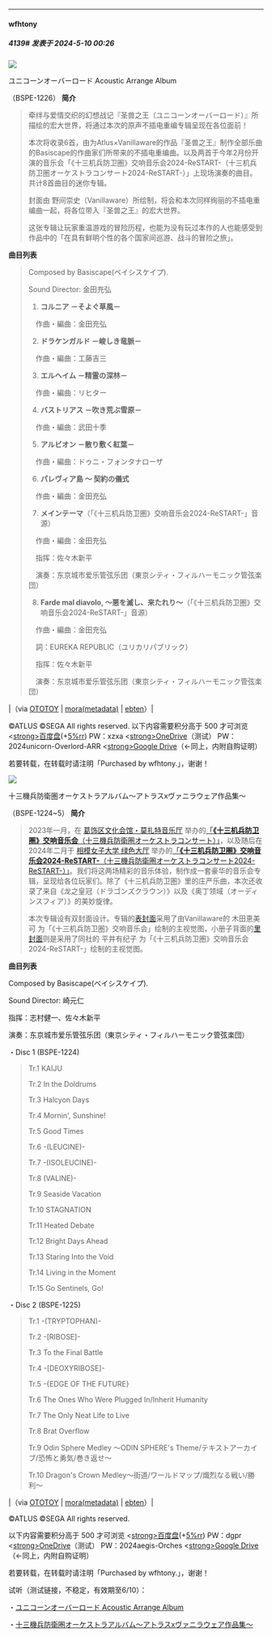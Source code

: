 ﻿
*****

####  wfhtony  
##### 4139#       发表于 2024-5-10 00:26

<img src="https://raw.githubusercontent.com/wfhtony/pic-deploy-01/master/img/BSPE-1226_DL.jpg" referrerpolicy="no-referrer">

ユニコーンオーバーロード Acoustic Arrange Album

（BSPE-1226）
<strong>简介</strong><blockquote>牵绊与爱情交织的幻想战记『圣兽之王（ユニコーンオーバーロード）』所描绘的宏大世界，将通过本次的原声不插电重编专辑呈现在各位面前！

本次将收录6首，由为Atlus×Vanillaware的作品『圣兽之王』制作全部乐曲的Basiscape的作曲家们所带来的不插电重编曲。以及两首于今年2月份开演的音乐会「《十三机兵防卫圏》交响音乐会2024-ReSTART-（十三机兵防卫圏オーケストラコンサート2024-ReSTART-）」上现场演奏的曲目。共计8首曲目的迷你专辑。

封面由 野间崇史（Vanillaware）所绘制，将会和本次同样绚丽的不插电重编曲一起，将各位带入『圣兽之王』的宏大世界。

这张专辑让玩家重温游戏的冒险历程，也能为没有玩过本作的人也能感受到作品中的「在具有鲜明个性的各个国家间巡游、战斗的冒险之旅」。</blockquote>
<strong>曲目列表</strong><blockquote>Composed by Basiscape(ベイシスケイプ).

Sound Director: 金田充弘

01. <strong>コルニア －そよぐ草風－</strong>

　作曲・編曲：金田充弘

02. <strong>ドラケンガルド －峻しき竜脈－</strong>

　作曲・編曲：工藤吉三

03. <strong>エルヘイム －精霊の深林－</strong>

　作曲・編曲：リヒター

04. <strong>バストリアス －吹き荒ぶ雪原－</strong>

　作曲・編曲：武田十季

05. <strong>アルビオン －散り敷く紅葉－</strong>

　作曲・編曲：ドゥニ・フォンタナローザ

06. <strong>パレヴィア島 ～ 契約の儀式</strong>

　作曲・編曲：金田充弘

07. <strong>メインテーマ</strong>（「《十三机兵防卫圏》交响音乐会2024-ReSTART-」音源）

　作曲・編曲：金田充弘

　指挥：佐々木新平

　演奏：东京城市爱乐管弦乐团（東京シティ・フィルハーモニック管弦楽団）

08. <strong>Farde mal diavolo, ～悪を滅し、来たれり～</strong>（「《十三机兵防卫圏》交响音乐会2024-ReSTART-」音源）

　作曲・編曲：金田充弘

　詞：EUREKA REPUBLIC（ユリカリパブリック）

　指挥：佐々木新平

　演奏：东京城市爱乐管弦乐团（東京シティ・フィルハーモニック管弦楽団）</blockquote>
|（via [OTOTOY](https://ototoy.jp/_/default/p/2100182) | [mora(metadata)](https://cf.mora.jp/contents/package/0000/00000101/0031/491/993/packageMeta.jsonp?_1715267321968=) | [ebten](https://ebten.jp/p/4582317080457)）|

©ATLUS ©SEGA All rights reserved.
以下内容需要积分高于 500 才可浏览
<[strong>百度盘</strong>](https://pan.baidu.com/s/1bu8y7YGjZ62g7J9o5_jMeA)(+[5%rr](http://hp.vector.co.jp/authors/VA021385/)) PW：xzxa
<[strong>OneDrive</strong>](https://clr2.wfhtony.space/s/qLXTX)（测试） PW：2024unicorn-Overlord-ARR
<[strong>Google Drive</strong>](https://drive.google.com/file/d/175iSVZBqDI2VqVg96bLrvfnTGmKF3Bcb/view?usp=sharing)（←同上，内附自购证明）

若要转载，在转载时请注明「Purchased by wfhtony.」，谢谢！

<img src="https://raw.githubusercontent.com/wfhtony/pic-deploy-01/master/img/BSPE-1224~5_DL.jpg" referrerpolicy="no-referrer">

十三機兵防衛圏オーケストラアルバム〜アトラスxヴァニラウェア作品集〜

（BSPE-1224~5）
<strong>简介</strong><blockquote>2023年一月，在 [葛饰区文化会馆・莫扎特音乐厅](https://www.city.katsushika.lg.jp/institution/1030225/1006812.html) 举办的[「<strong>《十三机兵防卫圏》交响音乐会</strong>（十三機兵防衛圏オーケストラコンサート）」](https://www.4gamer.net/music/13sarconcert/)，以及随后在2024年二月于 [相模女子大学 绿色大厅](https://hall-net.or.jp/01greenhall/) 举办的[「<strong>《十三机兵防卫圏》交响音乐会2024-ReSTART-</strong>（十三機兵防衛圏オーケストラコンサート2024-ReSTART-）」](https://www.4gamer.net/music/13sarconcert2024/)。我们将这两场精彩的音乐体验，制作成一套豪华的音乐会专辑，呈现给各位玩家们。除了《十三机兵防卫圏》里的庄严乐曲，本次还收录了来自《龙之皇冠（ドラゴンズクラウン）》以及《奥丁领域（オーディンスフィア）》的美妙旋律。

本次专辑设有双封面设计。专辑的[表封面](https://ebten.jp/upload/save_image/82/main_74282_500x500.jpg)采用了由Vanillaware的 木田恵美可 为「《十三机兵防卫圏》交响音乐会」绘制的主视觉图，小册子背面的[里封面](https://ebten.jp/upload/save_image/82/1_74282_500x500.jpg)则是采用了同社的 平井有纪子 为「《十三机兵防卫圏》交响音乐会2024-ReSTART-」绘制的主视觉图。</blockquote>
<strong>曲目列表</strong>

Composed by Basiscape(ベイシスケイプ).

Sound Director: 崎元仁

指挥：志村健一、佐々木新平

演奏：东京城市爱乐管弦乐团（東京シティ・フィルハーモニック管弦楽団）

・Disc 1 (BSPE-1224)<blockquote>Tr.1 KAIJU

Tr.2 In the Doldrums

Tr.3 Halcyon Days

Tr.4 Mornin', Sunshine!

Tr.5 Good Times

Tr.6 -(LEUCINE)-

Tr.7 -(ISOLEUCINE)-

Tr.8 (VALINE)-

Tr.9 Seaside Vacation

Tr.10 STAGNATION

Tr.11 Heated Debate

Tr.12 Bright Days Ahead

Tr.13 Staring Into the Void

Tr.14 Living in the Moment

Tr.15 Go Sentinels, Go!</blockquote>
・Disc 2 (BSPE-1225)<blockquote>Tr.1 -(TRYPTOPHAN)-

Tr.2 -[RIBOSE]-

Tr.3 To the Final Battle

Tr.4 -[DEOXYRIBOSE]-

Tr.5 -{EDGE OF THE FUTURE}

Tr.6 The Ones Who Were Plugged In/Inherit Humanity

Tr.7 The Only Neat Life to Live

Tr.8 Brat Overflow

Tr.9 Odin Sphere Medley 〜ODIN SPHERE's Theme/テキストアーカイブ/恐怖と勇気/巻き返せ〜

Tr.10 Dragon's Crown Medley〜街道/ワールドマップ/熾烈なる戦い/勝利〜</blockquote>
|（via [OTOTOY](https://ototoy.jp/_/default/p/2087355) | [mora(metadata)](https://cf.mora.jp/contents/package/0000/00000101/0031/330/951/packageMeta.jsonp?_1715267856820=) | [ebten](https://ebten.jp/p/4582317080440/)）|

©ATLUS ©SEGA All rights reserved.

以下内容需要积分高于 500 才可浏览
<[strong>百度盘</strong>](https://pan.baidu.com/s/15jK5E7Wib2B7Kp0rn_VarQ)(+[5%rr](http://hp.vector.co.jp/authors/VA021385/)) PW：dgpr
<[strong>OneDrive</strong>](https://clr2.wfhtony.space/s/RZjUb)（测试） PW：2024aegis-Orches
<[strong>Google Drive</strong>](https://drive.google.com/file/d/1zIa9dQ9b9uXJEpf4IlemW3ynkrDsHnXx/view?usp=sharing)（←同上，内附自购证明）

若要转载，在转载时请注明「Purchased by wfhtony.」，谢谢！

试听（测试链接，不稳定，有效期至6/10）：

・[ユニコーンオーバーロード Acoustic Arrange Album](https://nvd.wfhtony.space/share/KCYoU8me9z)

・[十三機兵防衛圏オーケストラアルバム〜アトラスxヴァニラウェア作品集〜](https://nvd.wfhtony.space/share/Y6mRSDC4GV)

